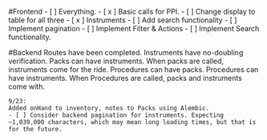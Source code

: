 #Frontend
    - [ ] Everything.
    - [ x ] Basic calls for PPI.
      - [ ] Change display to table for all three
          - [ x ] Instruments
              - [ ] Add search functionality
              - [ ] Implement pagination
              - [ ] Implement Filter & Actions 
        - [ ] Implement Search functionality.


#Backend
    Routes have been completed.
    Instruments have no-doubling verification.
    Packs can have instruments.
        When packs are called, instruments come for the ride.
    Procedures can have packs.
    Procedures can have instruments.
        When Procedures are called, packs and instruments come with.

    9/23:
    Added onHand to inventory, notes to Packs using Alembic.
    - [ ] Consider backend pagination for instruments. Expecting ~1,039,000 characters, which may mean long loading times, but that is for the future.